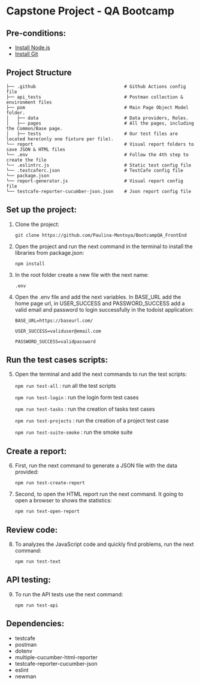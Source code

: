 # Capstone Project - QA Bootcamp

## Pre-conditions:

- [Install Node.js](https://nodejs.org/en/download/current/)
- [Install Git](https://git-scm.com/downloads)

## Project Structure

```
├── .github                                 # Github Actions config file
├── api_tests                               # Postman collection & environment files
├── pom                                     # Main Page Object Model folder.
│   ├── data                                # Data providers, Roles.
│   ├── pages                               # All the pages, including the Common/Base page.
│   ├── tests                               # Our test files are located here(only one fixture per file).
└── report                                  # Visual report folders to save JSON & HTML files
└── .env                                    # Follow the 4th step to create the file
└── .eslintrc.js                            # Static test config file
└── .testcaferc.json                        # TestCafe config file
└── package.json
└── report-generator.js                     # Visual report config file
└── testcafe-reporter-cucumber-json.json    # Json report config file
```

## Set up the project:

1. Clone the project:

   `git clone https://github.com/Paulina-Montoya/BootcampQA_FrontEnd`

2. Open the project and run the next command in the terminal to install the libraries from package.json:

   `npm install`

3. In the root folder create a new file with the next name:

   `.env`

4. Open the .env file and add the next variables. In BASE_URL add the home page url, in USER_SUCCESS and PASSWORD_SUCCESS add a valid email and password to login successfully in the todoist application:

   `BASE_URL=https://baseurl.com/`

   `USER_SUCCESS=validuser@email.com`

   `PASSWORD_SUCCESS=validpassword`

## Run the test cases scripts:

5. Open the terminal and add the next commands to run the test scripts:

   `npm run test-all` : run all the test scripts

   `npm run test-login` : run the login form test cases

   `npm run test-tasks` : run the creation of tasks test cases

   `npm run test-projects` : run the creation of a project test case

   `npm run test-suite-smoke` : run the smoke suite

## Create a report:

6. First, run the next command to generate a JSON file with the data provided:

   `npm run test-create-report`

7. Second, to open the HTML report run the next command. It going to open a browser to shows the statistics:

   `npm run test-open-report`

## Review code:

8. To analyzes the JavaScript code and quickly find problems, run the next command:

   `npm run test-text`

## API testing:

9. To run the API tests use the next command:

   `npm run test-api`

## Dependencies:

- testcafe
- postman
- dotenv
- multiple-cucumber-html-reporter
- testcafe-reporter-cucumber-json
- eslint
- newman
